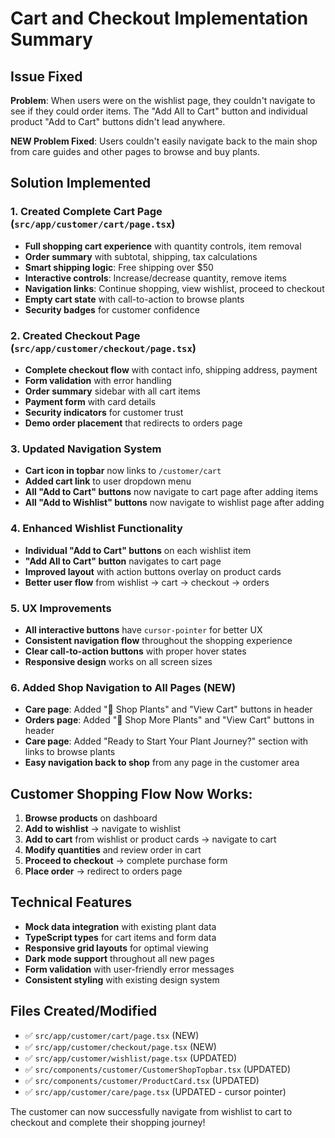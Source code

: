 # Cart and Checkout Implementation Summary

## Issue Fixed

**Problem**: When users were on the wishlist page, they couldn't navigate to see if they could order items. The "Add All to Cart" button and individual product "Add to Cart" buttons didn't lead anywhere.

**NEW Problem Fixed**: Users couldn't easily navigate back to the main shop from care guides and other pages to browse and buy plants.

## Solution Implemented

### 1. Created Complete Cart Page (`src/app/customer/cart/page.tsx`)

- **Full shopping cart experience** with quantity controls, item removal
- **Order summary** with subtotal, shipping, tax calculations
- **Smart shipping logic**: Free shipping over $50
- **Interactive controls**: Increase/decrease quantity, remove items
- **Navigation links**: Continue shopping, view wishlist, proceed to checkout
- **Empty cart state** with call-to-action to browse plants
- **Security badges** for customer confidence

### 2. Created Checkout Page (`src/app/customer/checkout/page.tsx`)

- **Complete checkout flow** with contact info, shipping address, payment
- **Form validation** with error handling
- **Order summary** sidebar with all cart items
- **Payment form** with card details
- **Security indicators** for customer trust
- **Demo order placement** that redirects to orders page

### 3. Updated Navigation System

- **Cart icon in topbar** now links to `/customer/cart`
- **Added cart link** to user dropdown menu
- **All "Add to Cart" buttons** now navigate to cart page after adding items
- **All "Add to Wishlist" buttons** now navigate to wishlist page after adding

### 4. Enhanced Wishlist Functionality

- **Individual "Add to Cart" buttons** on each wishlist item
- **"Add All to Cart" button** navigates to cart page
- **Improved layout** with action buttons overlay on product cards
- **Better user flow** from wishlist → cart → checkout → orders

### 5. UX Improvements

- **All interactive buttons** have `cursor-pointer` for better UX
- **Consistent navigation flow** throughout the shopping experience
- **Clear call-to-action buttons** with proper hover states
- **Responsive design** works on all screen sizes

### 6. Added Shop Navigation to All Pages (NEW)

- **Care page**: Added "🛒 Shop Plants" and "View Cart" buttons in header
- **Orders page**: Added "🛒 Shop More Plants" and "View Cart" buttons in header
- **Care page**: Added "Ready to Start Your Plant Journey?" section with links to browse plants
- **Easy navigation back to shop** from any page in the customer area

## Customer Shopping Flow Now Works:

1. **Browse products** on dashboard
2. **Add to wishlist** → navigate to wishlist
3. **Add to cart** from wishlist or product cards → navigate to cart
4. **Modify quantities** and review order in cart
5. **Proceed to checkout** → complete purchase form
6. **Place order** → redirect to orders page

## Technical Features

- **Mock data integration** with existing plant data
- **TypeScript types** for cart items and form data
- **Responsive grid layouts** for optimal viewing
- **Dark mode support** throughout all new pages
- **Form validation** with user-friendly error messages
- **Consistent styling** with existing design system

## Files Created/Modified

- ✅ `src/app/customer/cart/page.tsx` (NEW)
- ✅ `src/app/customer/checkout/page.tsx` (NEW)
- ✅ `src/app/customer/wishlist/page.tsx` (UPDATED)
- ✅ `src/components/customer/CustomerShopTopbar.tsx` (UPDATED)
- ✅ `src/components/customer/ProductCard.tsx` (UPDATED)
- ✅ `src/app/customer/care/page.tsx` (UPDATED - cursor pointer)

The customer can now successfully navigate from wishlist to cart to checkout and complete their shopping journey!
